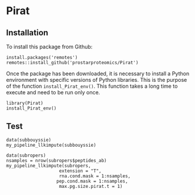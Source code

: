 # Pirat

## Installation

To install this package from Github:

```
install.packages('remotes')
remotes::install_github('prostarproteomics/Pirat')

```

Once the package has been downloaded, it is necessary to install a Python 
environment with specific versions of Python libraries. This is the purpose of 
the function `install_Pirat_env()`. This function takes a long time to execute 
and need to be run only once.

```
library(Pirat)
install_Pirat_env()

```

## Test

```
data(subbouyssie)
my_pipeline_llkimpute(subbouyssie) 

data(subropers)
nsamples = nrow(subropers$peptides_ab)
my_pipeline_llkimpute(subropers, 
                    extension = "T",
                    rna.cond.mask = 1:nsamples, 
                   pep.cond.mask = 1:nsamples,
                    max.pg.size.pirat.t = 1)
```
